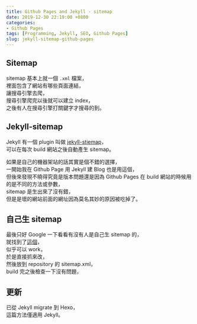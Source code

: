 ```yaml
---
title: Github Pages and Jekyll - sitemap
date: 2019-12-30 22:19:00 +0800
categories:
- Github Pages
tags: [Programming, Jekyll, SEO, Github Pages]
slug: jekyll-sitemap-github-pages
---
```

## Sitemap
sitemap 基本上就一個 ``.xml`` 檔案，  
裡面包含了網站有哪些頁面連結，  
讓搜尋引擎去爬，  
搜尋引擎爬完以後就可以建立 index，  
之後有人在搜尋引擎打關鍵字才搜尋的到。  
  
## Jekyll-sitemap
Jekyll 有一個 plugin 叫做 [jekyll-stiemap](https://github.com/jekyll/jekyll-sitemap)，  
可以在每次 build 網站之後自動產生 sitemap。  
<!--more-->
如果是自己的機器架站的話其實是個不錯的選擇，  
一開始我在 Github Page 用 Jekyll 建 Blog 也是用這個，  
但後來發現不曉得究竟是版本問題還是因為 Github Pages 在 build 網站的時候用的是不同的方法或參數，  
sitemap 是生出來了沒有錯，  
但是是壞的網站前面的網址因為莫名其妙的原因被吃掉了。  
  
## 自己生 sitemap
最後只好 Google 一下看看有沒有人是自己生 sitemap 的，  
就找到了[這個](https://poychang.github.io/generating-sitemap-in-jekyll-without-plugin/)，  
似乎可以 work，  
於是直接抓來改，  
然後放到 repository 的 sitemap.xml，  
build 完之後檢查一下沒有問題，  
  
## 更新
已從 Jekyll migrate 到 Hexo，  
這篇方法僅適用 Jekyll。  
